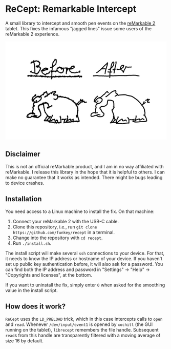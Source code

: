ReCept: Remarkable Intercept
============================

A small library to intercept and smooth pen events on the [reMarkable
2](https://remarkable.com/) tablet. This fixes the infamous "jagged lines"
issue some users of the reMarkable 2 experience.

![before vs after](images/before_after.png)

Disclaimer
----------

This is not an official reMarkable product, and I am in no way affiliated with
reMarkable. I release this library in the hope that it is helpful to others. I
can make no guarantee that it works as intended. There might be bugs leading to
device crashes.

Installation
------------

You need access to a Linux machine to install the fix. On that machine:

1. Connect your reMarkable 2 with the USB-C cable.
2. Clone this repository, i.e., run `git clone https://github.com/funkey/recept` in a terminal.
3. Change into the repository with `cd recept`.
4. Run `./install.sh`.

The install script will make several `ssh` connections to your device. For
that, it needs to know the IP address or hostname of your device. If you
haven't set up public key authentication before, it will also ask for a
password. You can find both the IP address and password in "Settings" -> "Help"
-> "Copyrights and licenses", at the bottom.

If you want to uninstall the fix, simply enter `0` when asked for the smoothing
value in the install script.

How does it work?
-----------------

`ReCept` uses the `LD_PRELOAD` trick, which in this case intercepts calls to
`open` and `read`. Whenever `/dev/input/event1` is opened by `xochitl` (the GUI
running on the tablet), `librecept` remembers the file handle. Subsequent
`read`s from this handle are transparently filtered with a moving average of
size 16 by default.
